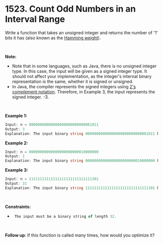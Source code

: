 # 1523. Count Odd Numbers in an Interval Range

Write a function that takes an unsigned integer and returns the number of '1' bits it has (also known as the [Hamming weight](https://en.wikipedia.org/wiki/Hamming_weight)).

<br/>

**Note:**

- Note that in some languages, such as Java, there is no unsigned integer type. In this case, the input will be given as a signed integer type. It should not affect your implementation, as the integer's internal binary representation is the same, whether it is signed or unsigned.
- In Java, the compiler represents the signed integers using [2's complement notation](https://en.wikipedia.org/wiki/Two%27s_complement). Therefore, in Example 3, the input represents the signed integer. -3.

<br/>

**Example 1:**
```typescript
Input: n = 00000000000000000000000000001011
Output: 3
Explanation: The input binary string 00000000000000000000000000001011 has a total of three '1' bits.
```

**Example 2:**
```typescript
Input: n = 00000000000000000000000010000000
Output: 1
Explanation: The input binary string 00000000000000000000000010000000 has a total of one '1' bit.
```

**Example 3:**
```typescript
Input: n = 11111111111111111111111111111101
Output: 31
Explanation: The input binary string 11111111111111111111111111111101 has a total of thirty one '1' bits.
```

<br/>

**Constraints:**
- ```typescript
   The input must be a binary string of length 32.
  ```
  
<br/>

**Follow up**: If this function is called many times, how would you optimize it?
